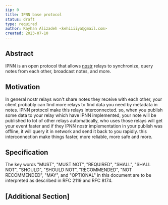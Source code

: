 ```yaml
---
iip: 0
title: IPNN base protocol
status: draft
type: required
author: Kayhan Alizadeh <kehiiiiya@gmail.com>
created: 2023-07-10
---
```


## Abstract

IPNN is an open protocol that allows [nostr](https://nostr.com) relays to synchronize, query notes from each other, broadcast notes, and more.

## Motivation

In general nostr relays won't share notes they receive with each other, your client probably can find more relays to find data you need by metadata in notes. IPNN protocol make this relays interconnected. so, when you publish some data to your relay which have IPNN implemented, your note will be published to lot of other relays automatically, who uses those relays will get your event faster and if they IPNN nostr implementation in your publish was offline, it will query it in network and send it back to you rapidly. this interconnection make things faster, more reliable, more safe and more.

## Specification



The key words "MUST", "MUST NOT", "REQUIRED", "SHALL", "SHALL NOT", "SHOULD", "SHOULD NOT", "RECOMMENDED", "NOT RECOMMENDED", "MAY", and "OPTIONAL" in this document are to be interpreted as described in RFC 2119 and RFC 8174.

## [Additional Section]

